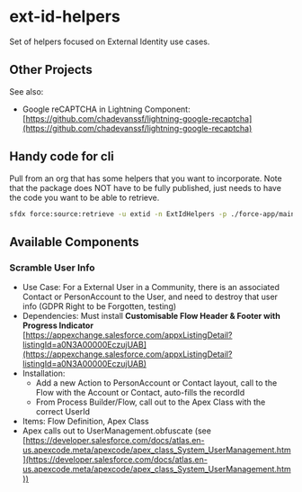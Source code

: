 # ext-id-helpers

Set of helpers focused on External Identity use cases. 

## Other Projects

See also:

* Google reCAPTCHA in Lightning Component: [https://github.com/chadevanssf/lightning-google-recaptcha](https://github.com/chadevanssf/lightning-google-recaptcha)

## Handy code for cli

Pull from an org that has some helpers that you want to incorporate. Note that the package does NOT have to be fully published, just needs to have the code you want to be able to retrieve.

```sh
sfdx force:source:retrieve -u extid -n ExtIdHelpers -p ./force-app/main/default/
```

## Available Components

### Scramble User Info

* Use Case: For a External User in a Community, there is an associated Contact or PersonAccount to the User, and need to destroy that user info (GDPR Right to be Forgotten, testing)
* Dependencies: Must install **Customisable Flow Header & Footer with Progress Indicator** [https://appexchange.salesforce.com/appxListingDetail?listingId=a0N3A00000EczujUAB](https://appexchange.salesforce.com/appxListingDetail?listingId=a0N3A00000EczujUAB)
* Installation: 
  * Add a new Action to PersonAccount or Contact layout, call to the Flow with the Account or Contact, auto-fills the recordId
  * From Process Builder/Flow, call out to the Apex Class with the correct UserId
* Items: Flow Definition, Apex Class
* Apex calls out to UserManagement.obfuscate (see [https://developer.salesforce.com/docs/atlas.en-us.apexcode.meta/apexcode/apex_class_System_UserManagement.htm](https://developer.salesforce.com/docs/atlas.en-us.apexcode.meta/apexcode/apex_class_System_UserManagement.htm))
